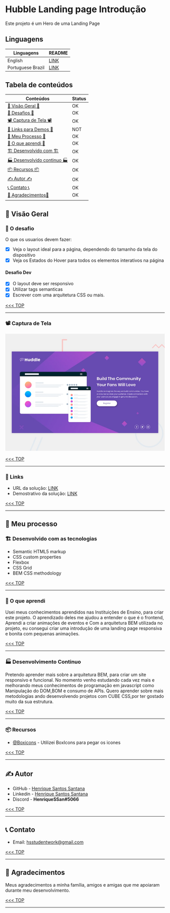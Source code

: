 # Hubble Landing page Introdução

Este projeto é um Hero de uma Landing Page

## Linguagens

|Linguagens       |README                         |
|-----------------|-------------------------------|
|English          |[LINK](lll)                    |
|Portuguese Brazil|[LINK](./README_pt-br.md)      |

## Tabela de conteúdos

|Conteúdos                                                               |Status|
|------------------------------------------------------------------------|------|
|[👀 Visão Geral 👀](#-visão-geral)                                      |OK    |
|[🎯 Desafios 🎯](#-o-desafio)                                           |OK    |
|[📽️ Captura de Tela 📽️](#-captura-de-tela)                              |OK    |
|[🧪 Links para Demos 🧪](#-links)                                       |NOT    |
|[👟 Meu Processo 👟](#-meu-processo)                                    |OK    |
|[📖 O que aprendi 📖](#-o-que-aprendi)                                  |OK    |
|[🏗️ Desenvolvido com 🏗️](#-desenvolvido-com-as-tecnologias)             |OK    |
|[🏭 Desenvolvido continuo 🏭](#-desenvolvimento-continuo)               |OK    |
|[📦 Recursos 📦](#-recursos)                                            |OK   |
|[✍️ Autor ✍️](#-autor)                                                    |OK    |
|[📞 Contato 📞](#-contato)                                              |OK    |
|[🎊 Agradecimentos🎊](#-agradecimentos)                                 |OK    |
|                                                                        |      |

## 👀 Visão Geral

### 🎯 O desafio

O que os usuarios devem fazer:

- [x] Veja o layout ideal para a página, dependendo do tamanho da tela do dispositivo
- [x] Veja os Estados do Hover para todos os elementos interativos na página

#### Desafio Dev

- [x] O layout deve ser responsivo
- [x] Utilizar tags semanticas
- [x] Escrever com uma arquitetura CSS ou mais.

[<<< TOP](#tabela-de-conteúdos)

------------------------------------------------------------------

### 📽 Captura de Tela

![Image](./design/desktop-preview.jpg)

[<<< TOP](#tabela-de-conteúdos)

------------------------------------------------------------------

### 🧪 Links

- URL da solução: [LINK](sss)
- Demostrativo da solução: [LINK](sss)

[<<< TOP](#tabela-de-conteúdos)

------------------------------------------------------------------

## 👟 Meu processo

### 🏗 Desenvolvido com as tecnologias

- Semantic HTML5 markup
- CSS custom properties
- Flexbox
- CSS Grid
- BEM CSS methodology

[<<< TOP](#tabela-de-conteúdos)

------------------------------------------------------------------

### 📖 O que aprendi

Usei meus conhecimentos aprendidos nas Instituições de Ensino, para criar este projeto. O aprendizado deles me ajudou a entender o que é o frontend, Aprendi a criar animações de eventos e Com a arquitetura BEM utilizada no projeto, eu consegui criar uma introdução de uma landing page responsiva e bonita com pequenas animações.

[<<< TOP](#tabela-de-conteúdos)

------------------------------------------------------------------

### 🏭 Desenvolvimento Continuo

Pretendo aprender mais sobre a arquitetura BEM, para criar um site responsivo e funcional. No momento venho estudando cada vez mais e melhorando meus conhecimentos de programação em javascript como Manipulação do DOM,BOM e consumo de APIs. Quero aprender sobre mais metodologias ando desenvolvendo projetos com CUBE CSS,por ter gostado muito da sua estrutura.

[<<< TOP](#tabela-de-conteúdos)

------------------------------------------------------------------

### 📦 Recursos

- [@Boxicons](https://boxicons.com) - Utilizei BoxIcons para pegar os icones  

[<<< TOP](#tabela-de-conteúdos)

------------------------------------------------------------------

## ✍ Autor

- GitHub - [Henrique Santos Santana](https://github.com/HenriqueSSan/)
- Linkedin - [Henrique Santos Santana](https://linkedin.com/in/henrique-santos-santana)
- Discord - **HenriqueSSan#5066**

[<<< TOP](#tabela-de-conteúdos)

------------------------------------------------------------------

## 📞 Contato

- Email: [hsstudentwork@gmail.com](https://mail.to:hsstudentwork@gmail.com)

[<<< TOP](#tabela-de-conteúdos)

------------------------------------------------------------------

## 🎊 Agradecimentos

Meus agradecimentos a minha família, amigos e amigas que me apoiaram durante meu desenvolvimento.

[<<< TOP](#tabela-de-conteúdos)

------------------------------------------------------------------
